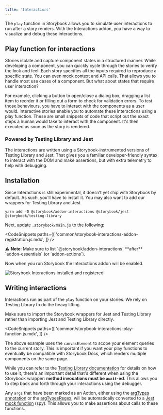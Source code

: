 ```yaml
---
title: 'Interactions'
---
```


The `play` function in Storybook allows you to simulate user interactions to run after a story renders. With the Interactions addon, you have a way to visualize and debug these interactions. 

## Play function for interactions

Stories isolate and capture component states in a structured manner. While developing a component, you can quickly cycle through the stories to verify the look and feel. Each story specifies all the inputs required to reproduce a specific state. You can even mock context and API calls. That allows you to handle most use cases of a component. But what about states that require user interaction?

For example, clicking a button to open/close a dialog box, dragging a list item to reorder it or filling out a form to check for validation errors. To test those behaviours, you have to interact with the components as a user would. Interactive stories enable you to automate these interactions using a play function. These are small snippets of code that script out the exact steps a human would take to interact with the component. It's then executed as soon as the story is rendered.

### Powered by Testing Library and Jest

The interactions are written using a Storybook-instrumented versions of Testing Library and Jest. That gives you a familiar developer-friendly syntax to interact with the DOM and make assertions, but with extra telemetry to help with debugging.

## Installation

Since Interactions is still experimental, it doesn't yet ship with Storybook by default. As such, you'll have to install it. You may also want to add our wrappers for Testing Library and Jest.

```shell
yarn add -D @storybook/addon-interactions @storybook/jest @storybook/testing-library
```

Next, update [`.storybook/main.js`](../configure/overview.md#configure-story-rendering) to the following:

<!-- prettier-ignore-start -->

<CodeSnippets
  paths={[
    'common/storybook-interactions-addon-registration.js.mdx',
  ]}
/>

<!-- prettier-ignore-end -->

<div class="aside">
⚠️ <strong>Note</strong>: Make sure to list `@storybook/addon-interactions` **after** `addon-essentials` (or `addon-actions`).
</div>

Now when you run Storybook the Interactions addon will be enabled.

![Storybook Interactions installed and registered](./storybook-interactions-installed-registered.png)

## Writing interactions

Interactions run as part of the `play` function on your stories. We rely on Testing Library to do the heavy lifting.

Make sure to import the Storybook wrappers for Jest and Testing Library rather than importing Jest and Testing Library directly.

<!-- prettier-ignore-start -->

<CodeSnippets
  paths={[
    'common/storybook-interactions-play-function.js.mdx',
  ]}
/>

<!-- prettier-ignore-end -->

The above example uses the `canvasElement` to scope your element queries to the current story. This is important if you want your play functions to eventually be compatible with Storybook Docs, which renders multiple components on the same page.

While you can refer to the [Testing Library documentation](https://testing-library.com/docs/) for details on how to use it, there's an important detail that's different when using the Storybook wrapper: **method invocations must be `await`-ed**. This allows you to step back and forth through your interactions using the debugger.

Any `args` that have been marked as an Action, either using the [argTypes annotation](./actions.md#action-argtype-annotation) or the [argTypesRegex](./actions.md#automatically-matching-args), will be automatically converted to a [Jest mock function](https://jestjs.io/docs/mock-function-api) (spy). This allows you to make assertions about calls to these functions.
